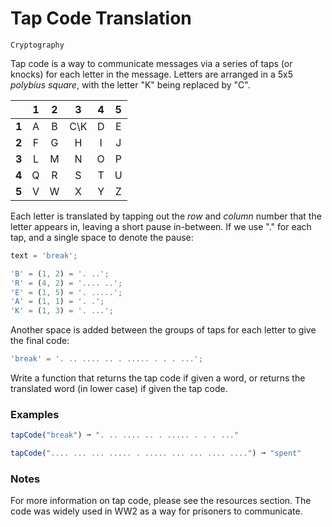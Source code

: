 # Tap Code Translation

`Cryptography`

Tap code is a way to communicate messages via a series of taps (or knocks) for each letter in the message. Letters are arranged in a 5x5 _polybius square_, with the letter "K" being replaced by "C".

|       |  1  |  2  |  3  |  4  |  5  |
| :---: | :-: | :-: | :-: | :-: | :-: |
| **1** |  A  |  B  | C\K |  D  |  E  |
| **2** |  F  |  G  |  H  |  I  |  J  |
| **3** |  L  |  M  |  N  |  O  |  P  |
| **4** |  Q  |  R  |  S  |  T  |  U  |
| **5** |  V  |  W  |  X  |  Y  |  Z  |

Each letter is translated by tapping out the _row_ and _column_ number that the letter appears in, leaving a short pause in-between. If we use "." for each tap, and a single space to denote the pause:

```js
text = 'break';

'B' = (1, 2) = '. ..';
'R' = (4, 2) = '.... ..';
'E' = (1, 5) = '. .....';
'A' = (1, 1) = '. .';
'K' = (1, 3) = '. ...';
```

Another space is added between the groups of taps for each letter to give the final code:

```js
'break' = '. .. .... .. . ..... . . . ...';
```

Write a function that returns the tap code if given a word, or returns the translated word (in lower case) if given the tap code.

### Examples

```js
tapCode("break") ➞ ". .. .... .. . ..... . . . ..."

tapCode(".... ... ... ..... . ..... ... ... .... ....") ➞ "spent"
```

### Notes

For more information on tap code, please see the resources section. The code was widely used in WW2 as a way for prisoners to communicate.
